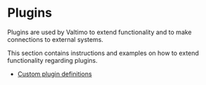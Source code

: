 # Plugins

Plugins are used by Valtimo to extend functionality and to make connections to external systems.

This section contains instructions and examples on how to extend functionality regarding plugins.

- [Custom plugin definitions](custom-plugin-definition.md)
